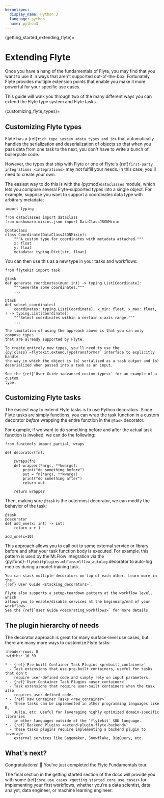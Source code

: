 ```yaml
---
kernelspec:
  display_name: Python 3
  language: python
  name: python3
---
```


(getting_started_extending_flyte)=

# Extending Flyte

Once you have a hang of the fundamentals of Flyte, you may find that you want
to use it in ways that aren't supported out-of-the-box. Fortunately, Flyte
provides multiple extension points that enable you make it more powerful
for your specific use cases.

This guide will walk you through two of the many different ways you can extend
the Flyte type system and Flyte tasks.

(customizing_flyte_types)=

## Customizing Flyte types

Flyte has a {ref}`rich type system <data_types_and_io>` that automatically
handles the serialization and deserialization of objects so that when you pass
data from one task to the next, you don't have to write a bunch of boilerplate
code.

However, the types that ship with Flyte or one of Flyte's
{ref}`first-party integrations <integrations>` may not fulfill your needs. In
this case, you'll need to create your own.

The easiest way to do this is with the {py:mod}`dataclasses` module, which
lets you compose several Flyte-supported types into a single object. For
example, suppose you want to support a coordinates data type with arbitrary
metadata:

```{code-cell} ipython3
import typing

from dataclasses import dataclass
from mashumaro.mixins.json import DataClassJSONMixin

@dataclass
class Coordinate(DataClassJSONMixin):
    """A custom type for coordinates with metadata attached."""
    x: float
    y: float
    metadata: typing.Dict[str, float]
```

You can then use this as a new type in your tasks and workflows:

```{code-cell} ipython3
from flytekit import task

@task
def generate_coordinates(num: int) -> typing.List[Coordinate]:
    """Generate some coordinates."""
    ...

@task
def subset_coordinates(
    coordinates: typing.List[Coordinate], x_min: float, x_max: float,
) -> typing.List[Coordinate]:
    """Select coordinates within a certain x-axis range."""
    ...
```

```{important}
The limitation of using the approach above is that you can only compose types
that are already supported by Flyte.

To create entirely new types, you'll need to use the
{py:class}`~flytekit.extend.TypeTransformer` interface to explicitly handle
the way in which the object is (a) serialized as a task output and (b)
deserialized when passed into a task as an input.

See the {ref}`User Guide <advanced_custom_types>` for an example of a custom
type.
```

## Customizing Flyte tasks

The easiest way to extend Flyte tasks is to use Python decorators. Since Flyte
tasks are simply functions, you can wrap the task function in a custom
decorator _before_ wrapping the entire function in the `@task` decorator.

For example, if we want to do something before and after the actual task function
is invoked, we can do the following:

```{code-cell} ipython3
from functools import partial, wraps

def decorator(fn):

    @wraps(fn)
    def wrapper(*args, **kwargs):
        print("do something before")
        out = fn(*args, **kwargs)
        print("do something after")
        return out

    return wrapper
```

Then, making sure `@task` is the outermost decorator, we can modify the
behavior of the task:

```{code-cell} ipython3
@task
@decorator
def add_one(x: int) -> int:
    return x + 1

add_one(x=10)
```

This approach allows you to call out to some external service or library before
and after your task function body is executed. For example, this pattern is used
by the MLFlow integration via the {py:func}`~flytekitplugins.mlflow.mlflow_autolog`
decorator to auto-log metrics during a model-training task.

```{note}
You can stack multiple decorators on top of each other. Learn more in the
{ref}`User Guide <stacking_decorators>`.

Flyte also supports a setup-teardown pattern at the workflow level, which
allows you to enable/disable services at the beginning/end of your workflows.
See the {ref}`User Guide <decorating_workflows>` for more details.
```

## The plugin hierarchy of needs

The decorator approach is great for many surface-level use cases, but there are
many more ways to customize Flyte tasks:

```{list-table}
:header-rows: 0
:widths: 10 30

* - {ref}`Pre-built Container Task Plugins <prebuilt_container>`
  - Task extensions that use pre-built containers, useful for tasks that don't
    require user-defined code and simply rely on input parameters.
* - {ref}`User Container Task Plugins <user_container>`
  - Task extensions that require user-built containers when the task also
    requires user-defined code.
* - {ref}`Raw Container Tasks <raw_container>`
  - These tasks can be implemented in other programming languages like R,
    Julia, etc. Useful for leveraging highly optimized domain-specific libraries
    in other languages outside of the `flytekit` SDK language.
* - {ref}`Backend Plugins <extend-plugin-flyte-backend>`
  - These tasks plugins require implementing a backend plugin to leverage
    external services like Sagemaker, Snowflake, BigQuery, etc.
```

## What's next?

Congratulations! 🎉 You've just completed the Flyte Fundamentals tour.

The final section in the getting started section of the docs will provide you
with some {ref}`core use cases <getting_started_core_use_cases>` for implementing
your first workflows, whether you're a data scientist, data analyst, data engineer,
or machine learning engineer.
